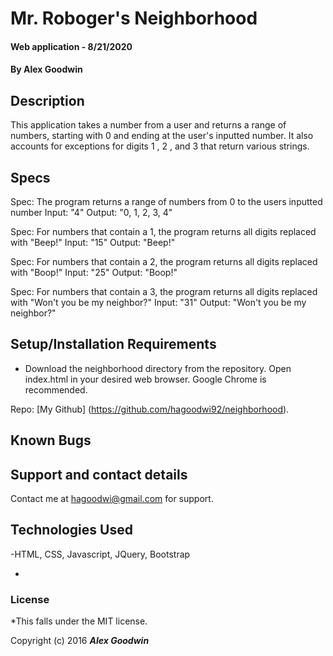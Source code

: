 # Mr. Roboger's Neighborhood

#### Web application - 8/21/2020

#### By Alex Goodwin

## Description

This application takes a number from a user and returns a range of numbers, starting with 0 and ending at the user's inputted number. It also accounts for exceptions for digits 1 , 2 , and 3 that return various strings. 

## Specs

Spec: The program returns a range of numbers from 0 to the users inputted number
Input: "4"
Output: "0, 1, 2, 3, 4"

Spec: For numbers that contain a 1, the program returns all digits replaced with "Beep!"
Input: "15"
Output: "Beep!"

Spec: For numbers that contain a 2, the program returns all digits replaced with "Boop!"
Input: "25"
Output: "Boop!"

Spec: For numbers that contain a 3, the program returns all digits replaced with "Won't you be my neighbor?"
Input: "31"
Output: "Won't you be my neighbor?"

## Setup/Installation Requirements

* Download the neighborhood directory from the repository. Open index.html in your desired web browser. Google Chrome is recommended. 

Repo: [My Github] (https://github.com/hagoodwi92/neighborhood).


## Known Bugs



## Support and contact details

Contact me at hagoodwi@gmail.com for support. 

## Technologies Used

-HTML, CSS, Javascript, JQuery, Bootstrap

-

### License

*This falls under the MIT license. 

Copyright (c) 2016 **_Alex Goodwin_**